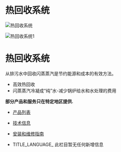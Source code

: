 

# 热回收系统

![热回收系统](/d/file/p/d283d45b51ecb14d4cc2f19ceaeb2bc0.jpg)

![热回收系统1](/d/file/p/d283d45b51ecb14d4cc2f19ceaeb2bc0.jpg)

# 热回收系统

从排污水中回收闪蒸蒸汽是节约能源和成本的有效方法。

-   高效热回收
-   闪蒸蒸汽冷凝成“纯”水-减少锅炉给水和水处理的费用

**部分产品和服务只在特定地区提供.**

-   [产品列表](javascript:navactive(1);)
-   [技术信息](javascript:navactive(2);)
-   [安装和维修指南](javascript:navactive(3);)

-   TITLE_LANGUAGE_
此栏目暂无任何新增信息
